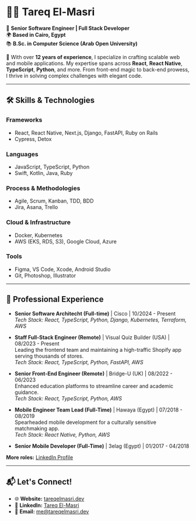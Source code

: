 # 👨‍💻 Tareq El-Masri

🎯 **Senior Software Engineer | Full Stack Developer**  
🌍 **Based in Cairo, Egypt**  
📚 **B.Sc. in Computer Science (Arab Open University)**  

🚀 With over **12 years of experience**, I specialize in crafting scalable web and mobile applications. My expertise spans across **React**, **React Native**, **TypeScript**, **Python**, and more. From front-end magic to back-end prowess, I thrive in solving complex challenges with elegant code.

---

## 🛠️ Skills & Technologies

### Frameworks
- React, React Native, Next.js, Django, FastAPI, Ruby on Rails  
- Cypress, Detox  

### Languages
- JavaScript, TypeScript, Python  
- Swift, Kotlin, Java, Ruby  

### Process & Methodologies
- Agile, Scrum, Kanban, TDD, BDD  
- Jira, Asana, Trello  

### Cloud & Infrastructure
- Docker, Kubernetes  
- AWS (EKS, RDS, S3), Google Cloud, Azure  

### Tools
- Figma, VS Code, Xcode, Android Studio  
- Git, Photoshop, Illustrator  

---

## 💼 Professional Experience

- **Senior Software Architecht (Full-time)** | Cisco | 10/2024 - Present   
  _Tech Stack: React, TypeScript, Python, Django, Kubernetes, Terraform, AWS_

- **Staff Full-Stack Engineer (Remote)** | Visual Quiz Builder (USA) | 08/2023 - Present  
  Leading the frontend team and maintaining a high-traffic Shopify app serving thousands of stores.  
  _Tech Stack: React, TypeScript, Python, FastAPI, AWS_

- **Senior Front-End Engineer (Remote)** | Bridge-U (UK) | 08/2022 - 06/2023  
  Enhanced education platforms to streamline career and academic guidance.  
  _Tech Stack: React, TypeScript, Python, AWS_

- **Mobile Engineer Team Lead (Full-Time)** | Hawaya (Egypt) | 07/2018 - 08/2019  
  Spearheaded mobile development for a culturally sensitive matchmaking app.  
  _Tech Stack: React Native, Python, AWS_

- **Senior Mobile Developer (Full-Time)** | 3elag (Egypt) | 01/2017 - 04/2018  

**More roles:** [LinkedIn Profile](https://www.linkedin.com/in/tareq-el-masri)  

---

## 📬 Let's Connect!  
- 🌐 **Website:** [tareqelmasri.dev](https://tareqelmasri.dev)  
- 💼 **LinkedIn:** [Tareq El-Masri](https://www.linkedin.com/in/tareq-el-masri)  
- 📧 **Email:** [me@tareqelmasri.dev](mailto:me@tareqelmasri.dev)
